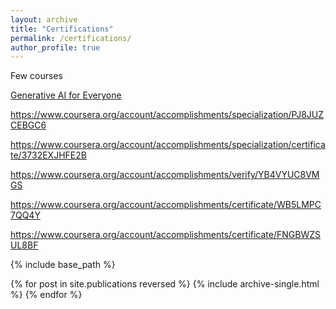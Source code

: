 ```yaml
---
layout: archive
title: "Certifications"
permalink: /certifications/
author_profile: true
---
```


<div class="wordwrap">Few courses </div>

<a href="https://www.coursera.org/account/accomplishments/verify/89NLXM9K97AD">Generative AI for Everyone</a>

https://www.coursera.org/account/accomplishments/specialization/PJ8JUZCEBGC6

https://www.coursera.org/account/accomplishments/specialization/certificate/3732EXJHFE2B

https://www.coursera.org/account/accomplishments/verify/YB4VYUC8VMGS

https://www.coursera.org/account/accomplishments/certificate/WB5LMPC7QQ4Y

https://www.coursera.org/account/accomplishments/certificate/FNGBWZSUL8BF

{% include base_path %}

{% for post in site.publications reversed %}
  {% include archive-single.html %}
{% endfor %}
